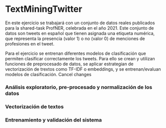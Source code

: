 # TextMiningTwitter
En este ejercicio se trabajará con un conjunto de datos reales publicados para la shared-task ProfNER, celebrada en el año 2021. Este conjunto de datos son tweets en español que tienen asignada una etiqueta numérica, que representa la presencia (valor 1) o no (valor 0) de menciones de profesiones en el tweet.

Para el ejercicio se entrenan diferentes modelos de clasificación que permiten clasificar correctamente los tweets. Para ello se crean y utilizan funciones de preprocesado de datos, se aplicar estrategian de vectorización de trextos como TF-IDF o embeddings, y se entrenan/evaluan modelos de clasificación.
Cancel changes
### Análisis exploratorio, pre-procesado y normalización de los datos

### Vectorización de textos

### Entrenamiento y validación del sistema
